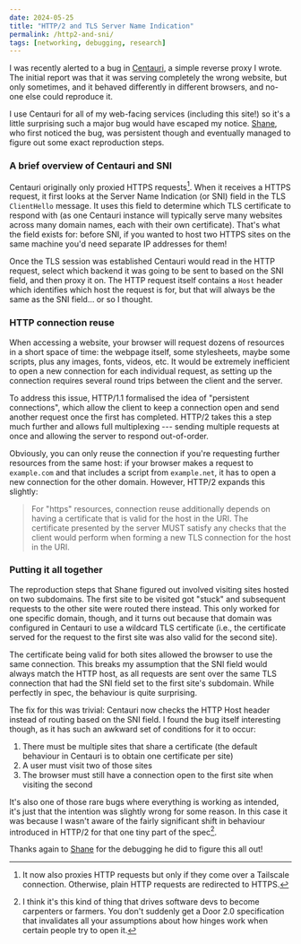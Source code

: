 ```yaml
---
date: 2024-05-25
title: "HTTP/2 and TLS Server Name Indication"
permalink: /http2-and-sni/
tags: [networking, debugging, research]
---
```


I was recently alerted to a bug in [Centauri](https://github.com/csmith/centauri),
a simple reverse proxy I wrote. The initial report was that it was 
serving completely the wrong website, but only sometimes, and it behaved
differently in different browsers, and no-one else could reproduce it.

I use Centauri for all of my web-facing services (including this site!) so
it's a little surprising such a major bug would have escaped my notice.
[Shane](https://dataforce.org.uk), who first noticed the bug, was persistent
though and eventually managed to figure out some exact reproduction steps.

<!--more-->

### A brief overview of Centauri and SNI

Centauri originally only proxied HTTPS requests[^1]. When it receives a HTTPS
request, it first looks at the Server Name Indication (or SNI) field in the
TLS `ClientHello` message. It uses this field to determine which TLS certificate
to respond with (as one Centauri instance will typically serve many websites
across many domain names, each with their own certificate). That's what the
field exists for: before SNI, if you wanted to host two HTTPS sites on the
same machine you'd need separate IP addresses for them!

Once the TLS session was established Centauri would read in the HTTP request,
select which backend it was going to be sent to based on the SNI field, and then
proxy it on. The HTTP request itself contains a `Host` header which identifies
which host the request is for, but that will always be the same as the SNI
field… or so I thought.

### HTTP connection reuse

When accessing a website, your browser will request dozens of resources in a
short space of time: the webpage itself, some stylesheets, maybe some scripts,
plus any images, fonts, videos, etc. It would be extremely inefficient to open
a new connection for each individual request, as setting up the connection
requires several round trips between the client and the server.

To address this issue, HTTP/1.1 formalised the idea of "persistent connections",
which allow the client to keep a connection open and send another request once
the first has completed. HTTP/2 takes this a step much further and allows full
multiplexing --- sending multiple requests at once and allowing the server to
respond out-of-order.

Obviously, you can only reuse the connection if you're requesting further
resources from the same host: if your browser makes a request to `example.com`
and that includes a script from `example.net`, it has to open a new connection
for the other domain. However, HTTP/2 expands this slightly:

> For "https" resources, connection reuse additionally depends on \
> having a certificate that is valid for the host in the URI.  The \
> certificate presented by the server MUST satisfy any checks that the \
> client would perform when forming a new TLS connection for the host \
> in the URI.

### Putting it all together

The reproduction steps that Shane figured out involved visiting sites hosted
on two subdomains. The first site to be visited got "stuck" and subsequent
requests to the other site were routed there instead. This only worked for
one specific domain, though, and it turns out because that domain was configured
in Centauri to use a wildcard TLS certificate (i.e., the certificate served
for the request to the first site was also valid for the second site).

The certificate being valid for both sites allowed the browser to use the same
connection. This breaks my assumption that the SNI field would always match the
HTTP host, as all requests are sent over the same TLS connection that had the
SNI field set to the first site's subdomain. While perfectly in spec, the
behaviour is quite surprising.

The fix for this was trivial: Centauri now checks the HTTP Host header instead
of routing based on the SNI field. I found the bug itself interesting though,
as it has such an awkward set of conditions for it to occur:

1. There must be multiple sites that share a certificate (the default behaviour
   in Centauri is to obtain one certificate per site)
2. A user must visit two of those sites
3. The browser must still have a connection open to the first site when visiting
   the second

It's also one of those rare bugs where everything is working as intended, it's
just that the intention was slightly wrong for some reason. In this case it was
because I wasn't aware of the fairly significant shift in behaviour introduced
in HTTP/2 for that one tiny part of the spec[^2].

Thanks again to [Shane](https://dataforce.org.uk) for the debugging he did to
figure this all out!

[^1]: It now also proxies HTTP requests but only if they come over a Tailscale
connection. Otherwise, plain HTTP requests are redirected to HTTPS.

[^2]: I think it's this kind of thing that drives software devs to become
carpenters or farmers. You don't suddenly get a Door 2.0 specification that
invalidates all your assumptions about how hinges work when certain people try
to open it.